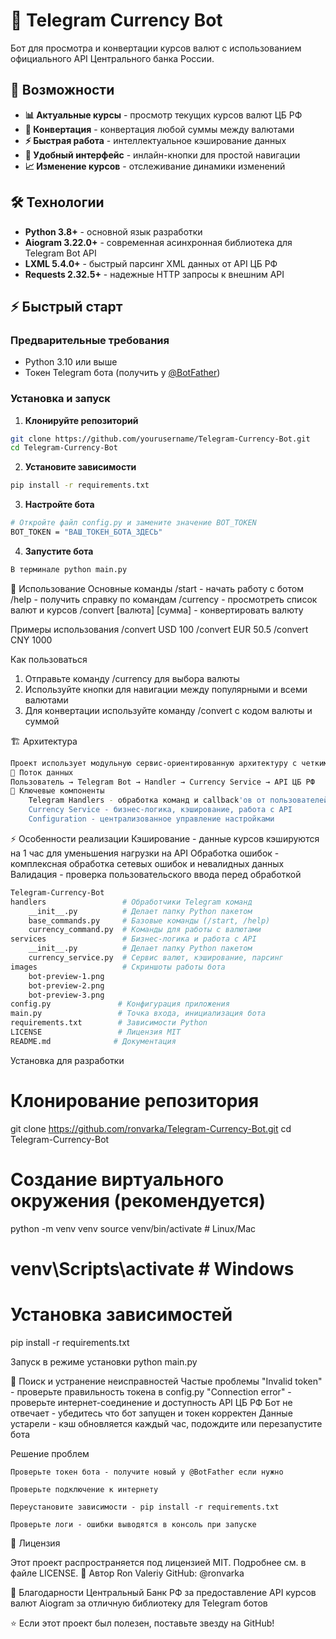 # 💱 Telegram Currency Bot

Бот для просмотра и конвертации курсов валют с использованием официального API Центрального банка России.

## 🚀 Возможности

- **📊 Актуальные курсы** - просмотр текущих курсов валют ЦБ РФ
- **🔄 Конвертация** - конвертация любой суммы между валютами
- **⚡ Быстрая работа** - интеллектуальное кэширование данных
- **🎯 Удобный интерфейс** - инлайн-кнопки для простой навигации
- **📈 Изменение курсов** - отслеживание динамики изменений

## 🛠️ Технологии

- **Python 3.8+** - основной язык разработки
- **Aiogram 3.22.0+** - современная асинхронная библиотека для Telegram Bot API
- **LXML 5.4.0+** - быстрый парсинг XML данных от API ЦБ РФ
- **Requests 2.32.5+** - надежные HTTP запросы к внешним API

## ⚡ Быстрый старт

### Предварительные требования

- Python 3.10 или выше
- Токен Telegram бота (получить у [@BotFather](https://t.me/BotFather))

### Установка и запуск

1. **Клонируйте репозиторий**
```bash
git clone https://github.com/yourusername/Telegram-Currency-Bot.git
cd Telegram-Currency-Bot
```
2. **Установите зависимости**
```bash
pip install -r requirements.txt
```

3. **Настройте бота**
```bash
# Откройте файл config.py и замените значение BOT_TOKEN
BOT_TOKEN = "ВАШ_ТОКЕН_БОТА_ЗДЕСЬ"
```
4. **Запустите бота**
```bash
В терминале python main.py
```
📖 Использование
Основные команды
/start - начать работу с ботом
/help - получить справку по командам
/currency - просмотреть список валют и курсов
/convert [валюта] [сумма] - конвертировать валюту

Примеры использования
/convert USD 100
/convert EUR 50.5
/convert CNY 1000

Как пользоваться
1. Отправьте команду /currency для выбора валюты
2. Используйте кнопки для навигации между популярными и всеми валютами
3. Для конвертации используйте команду /convert с кодом валюты и суммой

🏗️ Архитектура
```bash
Проект использует модульную сервис-ориентированную архитектуру с четким разделением ответственности:
🔄 Поток данных
Пользователь → Telegram Bot → Handler → Currency Service → API ЦБ РФ
🎯 Ключевые компоненты
    Telegram Handlers - обработка команд и callback'ов от пользователей
    Currency Service - бизнес-логика, кэширование, работа с API
    Configuration - централизованное управление настройками
```

⚡ Особенности реализации
    Кэширование - данные курсов кэшируются на 1 час для уменьшения нагрузки на API
    Обработка ошибок - комплексная обработка сетевых ошибок и невалидных данных
    Валидация - проверка пользовательского ввода перед обработкой
```bash
Telegram-Currency-Bot
handlers                 # Обработчики Telegram команд
    __init__.py          # Делает папку Python пакетом
    base_commands.py     # Базовые команды (/start, /help)
    currency_command.py  # Команды для работы с валютами
services                 # Бизнес-логика и работа с API
    __init__.py          # Делает папку Python пакетом
    currency_service.py  # Сервис валют, кэширование, парсинг
images                   # Скриншоты работы бота
    bot-preview-1.png
    bot-preview-2.png
    bot-preview-3.png
config.py               # Конфигурация приложения
main.py                 # Точка входа, инициализация бота
requirements.txt        # Зависимости Python
LICENSE                 # Лицензия MIT
README.md              # Документация
```
Установка для разработки
# Клонирование репозитория
git clone https://github.com/ronvarka/Telegram-Currency-Bot.git
cd Telegram-Currency-Bot

# Создание виртуального окружения (рекомендуется)
python -m venv venv
source venv/bin/activate  # Linux/Mac
# venv\Scripts\activate   # Windows

# Установка зависимостей
pip install -r requirements.txt

Запуск в режиме установки
python main.py

🐛 Поиск и устранение неисправностей
Частые проблемы
    "Invalid token" - проверьте правильность токена в config.py
    "Connection error" - проверьте интернет-соединение и доступность API ЦБ РФ
    Бот не отвечает - убедитесь что бот запущен и токен корректен
    Данные устарели - кэш обновляется каждый час, подождите или перезапустите бота

Решение проблем

    Проверьте токен бота - получите новый у @BotFather если нужно

    Проверьте подключение к интернету

    Переустановите зависимости - pip install -r requirements.txt

    Проверьте логи - ошибки выводятся в консоль при запуске

📄 Лицензия

Этот проект распространяется под лицензией MIT. Подробнее см. в файле LICENSE.
👤 Автор
Ron Valeriy
GitHub: @ronvarka

🙏 Благодарности
Центральный Банк РФ за предоставление API курсов валют
Aiogram за отличную библиотеку для Telegram ботов

⭐ Если этот проект был полезен, поставьте звезду на GitHub!
